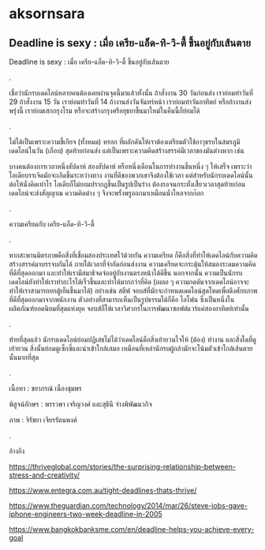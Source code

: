 # aksornsara

## Deadline is sexy : เมื่อ เครีย-แอ็ด-ทิ-วิ-ตี้ ขึ้นอยู่กับเส้นตาย

Deadline is sexy : เมื่อ เครีย-แอ็ด-ทิ-วิ-ตี้ ขึ้นอยู่กับเส้นตาย

.

เชื่อว่านักรบเดดไลน์หลายคนต้องเคยผ่านจุดนี้มาแล้วทั้งนั้น ถ้าสั่งงาน 30 วันก่อนส่ง เราย่อมทำวันที่ 29 ถ้าสั่งงาน 15 วัน เราย่อมทำวันที่ 14 ถ้างานส่งวันจันทร์หน้า เราย่อมทำวันอาทิตย์ หรือถ้างานส่งพรุ่งนี้ เราย่อมเสกกรุงโรม หรือจะสร้างกรุงศรีอยุธยาขึ้นมาใหม่ในคืนนี้ก็ย่อมได้

.

ไม่ได้เป็นเพราะความขี้เกียจ (ทั้งหมด) หรอก ที่ผลักดันให้เราต้องเตรียมตัวใช้อาวุธรบในสมรภูมิเดดไลน์ในวัน (เกือบ) สุดท้ายก่อนส่ง แต่เป็นเพราะความคิดสร้างสรรค์มีเวลาของมันต่างหาก เช่น

บางคนต้องการเวลาหนึ่งสัปดาห์ สองสัปดาห์ หรือหนึ่งเดือนในการทำงานชิ้นหนึ่ง ๆ ให้เสร็จ เพราะว่าไอเดียบรรเจิดมักจะเกิดขึ้นระหว่างทาง งานที่ดีของพวกเขาจึงต้องใช้เวลา แต่สำหรับนักรบเดดไลน์นั้น ต่อให้นั่งคิดเท่าไร ไอเดียก็ไม่ยอมปรากฏขึ้นเป็นรูปเป็นร่าง ต้องรอจนกระทั่งเสี้ยวเวลาสุดท้ายก่อนเดดไลน์จะส่งสัญญาณ ความคิดต่าง ๆ จึงจะพรั่งพรูออกมาเหมือนน้ำไหลจากก๊อก

.

ความเครียดกับ เครีย-แอ็ด-ทิ-วิ-ตี้

.

หากสะพานมิตรภาพคือสิ่งที่เชื่อมสองประเทศไว้ด้วยกัน ความเครียด ก็คือสิ่งที่ทำให้เดดไลน์กับความคิดสร้างสรรค์มาบรรจบกันได้ ภายใต้เวลาที่จำกัดก่อนส่งงาน ความเครียดจะกระตุ้นให้สมองระดมความคิดที่ดีที่สุดออกมา และทำให้เรามีสมาธิจดจ่ออยู่กับงานตรงหน้าได้ดีขึ้น นอกจากนั้น ความเป็นนักรบเดดไลน์ยังทำให้เราทำอะไรได้เร็วขึ้นและทำได้มากกว่าที่คิด (เผลอ ๆ ความกดดันจากเดดไลน์อาจจะทำให้เราสามารถยกตู้เย็นขึ้นมาได้) อย่างเช่น สตีฟ จอบส์ที่มักจะกำหนดเดดไลน์สุดโหดเพื่อดึงศักยภาพที่ดีที่สุดออกมาจากพนักงาน ตัวอย่างที่สามารถเห็นเป็นรูปธรรมได้ก็คือ  ไอโฟน ซึ่งเป็นหนึ่งในผลิตภัณฑ์ยอดนิยมที่สุดแห่งยุค จอบส์ก็ให้เวลาวิศวกรในการพัฒนาซอฟต์แวร์แค่สองอาทิตย์เท่านั้น

.

ท้ายที่สุดแล้ว นักรบเดดไลน์ย่อมปฏิเสธไม่ได้ว่าเดดไลน์คือสิ่งเย้ายวนใจให้ (ต้อง) ทำงาน และสิ่งใดที่ดูเย้ายวน สิ่งนั้นย่อมดูเซ็กซี่และน่าเข้าใกล้เสมอ เหมือนที่เหล่านักรบผู้กล้ามักจะโน้มตัวเข้าใกล้เส้นตายนั้นมากที่สุด

.

เนื้อหา : ชยาภรณ์ เนื่องชุมพร

พิสูจน์อักษร : พรรวษา เจริญวงศ์ และสุธินี จ่างพิพัฒนวกิจ

ภาพ : จิรัชยา เจียรรัตนพงศ์

.

อ้างอิง

https://thriveglobal.com/stories/the-surprising-relationship-between-stress-and-creativity/

https://www.entegra.com.au/tight-deadlines-thats-thrive/

https://www.theguardian.com/technology/2014/mar/26/steve-jobs-gave-iphone-engineers-two-week-deadline-in-2005

https://www.bangkokbanksme.com/en/deadline-helps-you-achieve-every-goal